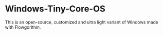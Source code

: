 # Windows-Tiny-Core-OS
This is an open-source, customized and ultra light variant of Windows made with Flowgorithm.
